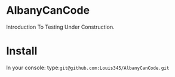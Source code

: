 # AlbanyCanCode
Introduction To Testing
Under Construction.

# Install
 In your console: 
 type:```git@github.com:Louis345/AlbanyCanCode.git```
